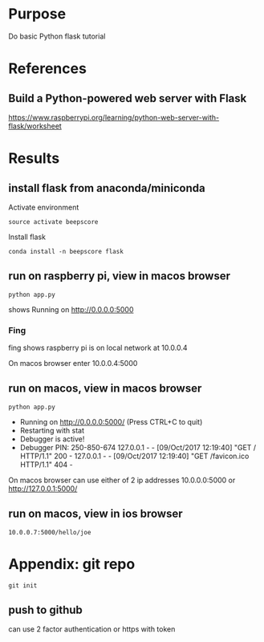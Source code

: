 # Purpose
Do basic Python flask tutorial

# References

## Build a Python-powered web server with Flask
https://www.raspberrypi.org/learning/python-web-server-with-flask/worksheet

# Results

## install flask from anaconda/miniconda

Activate environment

    source activate beepscore

Install flask

    conda install -n beepscore flask

## run on raspberry pi, view in macos browser
    python app.py

shows Running on http://0.0.0.0:5000

### Fing
fing shows raspberry pi is on local network at 10.0.0.4  

On macos browser enter 10.0.0.4:5000  

## run on macos, view in macos browser
    python app.py

 * Running on http://0.0.0.0:5000/ (Press CTRL+C to quit)
 * Restarting with stat
 * Debugger is active!
 * Debugger PIN: 250-850-674
127.0.0.1 - - [09/Oct/2017 12:19:40] "GET / HTTP/1.1" 200 -
127.0.0.1 - - [09/Oct/2017 12:19:40] "GET /favicon.ico HTTP/1.1" 404 -

On macos browser can use either of 2 ip addresses
    10.0.0.0:5000
    or
    http://127.0.0.1:5000/

## run on macos, view in ios browser

    10.0.0.7:5000/hello/joe


# Appendix: git repo

    git init

## push to github
can use 2 factor authentication or https with token
